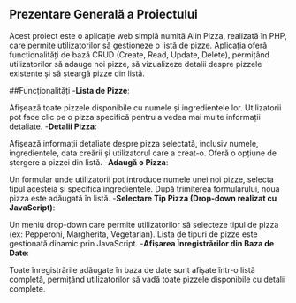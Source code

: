 ## Prezentare Generală a Proiectului
Acest proiect este o aplicație web simplă numită Alin Pizza, realizată în PHP, care permite utilizatorilor să gestioneze o listă de pizze. Aplicația oferă funcționalități de bază CRUD (Create, Read, Update, Delete), permițând utilizatorilor să adauge noi pizze, să vizualizeze detalii despre pizzele existente și să șteargă pizze din listă.

##Funcționalități
-**Lista de Pizze**:

Afișează toate pizzele disponibile cu numele și ingredientele lor.
Utilizatorii pot face clic pe o pizza specifică pentru a vedea mai multe informații detaliate.
-**Detalii Pizza**:

Afișează informații detaliate despre pizza selectată, inclusiv numele, ingredientele, data creării și utilizatorul care a creat-o.
Oferă o opțiune de ștergere a pizzei din listă.
-**Adaugă o Pizza**:

Un formular unde utilizatorii pot introduce numele unei noi pizze, selecta tipul acesteia și specifica ingredientele.
După trimiterea formularului, noua pizza este adăugată în listă.
-**Selectare Tip Pizza (Drop-down realizat cu JavaScript)**:

Un meniu drop-down care permite utilizatorilor să selecteze tipul de pizza (ex: Pepperoni, Margherita, Vegetarian).
Lista de tipuri de pizze este gestionată dinamic prin JavaScript.
-**Afișarea Înregistrărilor din Baza de Date**:

Toate înregistrările adăugate în baza de date sunt afișate într-o listă completă, permițând utilizatorilor să vadă toate pizzele disponibile cu detalii complete.
